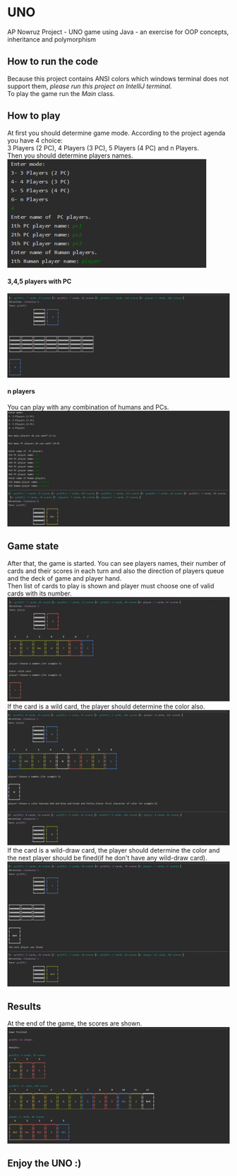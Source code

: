 # UNO
AP Nowruz Project - UNO game using Java - an exercise for OOP concepts, inheritance and polymorphism
## How to run the code
Because this project contains ANSI colors which windows terminal does not support them, *please run this project on IntelliJ terminal.*  
To play the game run the *Main* class. 
## How to play
At first you should determine game mode. 
According to the project agenda you have 4 choice:  
3 Players (2 PC), 4 Players (3 PC), 5 Players (4 PC) and n Players.  
Then you should determine players names.  
<img src=screen/1.png></img>
####  3,4,5 players with PC
<img src=screen/2.png></img>
#### n players
You can play with any combination of humans and PCs.  
<img src=screen/3.png></img>
## Game state
After that, the game is started.
You can see players names, their number of cards and their scores in each turn and also the direction of players queue and the deck of game and player hand.  
Then list of cards to play is shown and player must choose one of valid cards with its number.  
<img src=screen/4.png></img>
If the card is a wild card, the player should determine the color also.  
<img src=screen/5.png></img>
If the card is a wild-draw card, the player should determine the color and the next player should be fined(if he don't have any wild-draw card).  
<img src=screen/6.png></img>
## Results
At the end of the game, the scores are shown.
<img src=screen/7.png></img>

## Enjoy the UNO :)
